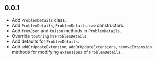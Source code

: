 ## 0.0.1

- Add `ProblemDetails` class.
- Add `ProblemDetails`, `ProblemDetails.raw` constructors.
- Add `fromJson` and `toJson` methods in `ProblemDetails`.
- Override `toString` in `ProblemDetails`.
- Add defaults for `ProblemDetails`.
- Add `addOrUpdateExtension`, `addOrUpdateExtensions`, `removeExtension` methods for
  modifying `extensions` of `ProblemDetails`.
